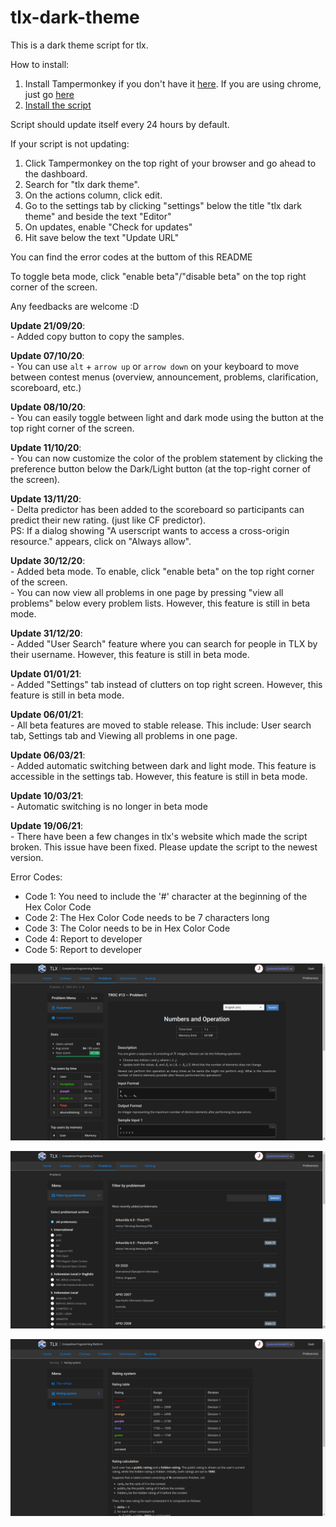 # tlx-dark-theme

This is a dark theme script for tlx.

How to install:
1. Install Tampermonkey if you don't have it [here](https://tampermonkey.net). If you are using chrome, just go [here](https://chrome.google.com/webstore/detail/tampermonkey/dhdgffkkebhmkfjojejmpbldmpobfkfo?hl=id)
2. [Install the script](https://github.com/juancarlovieri/tlx-dark-theme/raw/master/tlx-dark-theme.user.js)

Script should update itself every 24 hours by default.

If your script is not updating:
1. Click Tampermonkey on the top right of your browser and go ahead to the dashboard.
2. Search for "tlx dark theme".
3. On the actions column, click edit.
4. Go to the settings tab by clicking "settings" below the title "tlx dark theme" and beside the text "Editor"
5. On updates, enable "Check for updates"
6. Hit save below the text "Update URL"

You can find the error codes at the buttom of this README

To toggle beta mode, click "enable beta"/"disable beta" on the top right corner of the screen.

Any feedbacks are welcome :D

**Update 21/09/20**:<br>- Added copy button to copy the samples.

**Update 07/10/20**:<br>- You can use `alt` + `arrow up` or `arrow down` on your keyboard to move between contest menus (overview, announcement, problems, clarification, scoreboard, etc.)

**Update 08/10/20**:<br>- You can easily toggle between light and dark mode using the button at the top right corner of the screen.

**Update 11/10/20**:<br>- You can now customize the color of the problem statement by clicking the preference button below the Dark/Light button (at the top-right corner of the screen).

**Update 13/11/20**:<br>- Delta predictor has been added to the scoreboard so participants can predict their new rating. (just like CF predictor).<br>PS: If a dialog showing "A userscript wants to access a cross-origin resource." appears, click on "Always allow".

**Update 30/12/20**:<br>- Added beta mode. To enable, click "enable beta" on the top right corner of the screen.<br>- You can now view all problems in one page by pressing "view all problems" below every problem lists. However, this feature is still in beta mode.

**Update 31/12/20**:<br>- Added "User Search" feature where you can search for people in TLX by their username. However, this feature is still in beta mode.

**Update 01/01/21**:<br>- Added "Settings" tab instead of clutters on top right screen. However, this feature is still in beta mode.

**Update 06/01/21**:<br>- All beta features are moved to stable release. This include: User search tab, Settings tab and Viewing all problems in one page.

**Update 06/03/21**:<br>- Added automatic switching between dark and light mode. This feature is accessible in the settings tab. However, this feature is still in beta mode.

**Update 10/03/21**:<br>- Automatic switching is no longer in beta mode

**Update 19/06/21**:<br>- There have been a few changes in tlx's website which made the script broken. This issue have been fixed. Please update the script to the newest version.


Error Codes:
- Code 1: You need to include the '#' character at the beginning of the Hex Color Code
- Code 2: The Hex Color Code needs to be 7 characters long
- Code 3: The Color needs to be in Hex Color Code
- Code 4: Report to developer
- Code 5: Report to developer

![demo-1](/img/demo-1.png)


![demo-2](/img/demo-2.png)


![demo-3](/img/demo-3.png)

